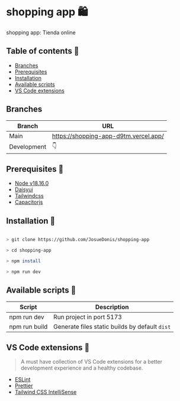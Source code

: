 # shopping app 🛍️

shopping app: Tienda online

## Table of contents  📌

- [Branches](#branches-)
- [Prerequisites](#prerequisites-)
- [Installation](#installation-)
- [Available scripts](#available-scripts-)
- [VS Code extensions](#vs-code-extensions-)

## Branches
|Branch|URL  |
|--|--|
| Main | https://shopping-app-d9tm.vercel.app/ |
| Development| 👇  |

## Prerequisites 🌱

 - [Node v18.16.0](https://nodejs.org/en/) 
 - [Daisyui](https://daisyui.com/)
 - [Tailwindcss](https://tailwindcss.com/docs/installation)
 - [Capacitorjs](https://capacitorjs.com/docs/getting-started)

##  Installation 🤖

```bash

> git clone https://github.com/JosueDonis/shopping-app

> cd shopping-app

> npm install

> npm run dev

```
  
##  Available scripts 🐍
|Script|Description  |
|--|--|
| npm run dev | Run project in port 5173 |
| npm run build| Generate files static builds by default `dist` |


##  VS Code extensions 🧩

> A must have collection of VS Code extensions for a better development experience and a healthy codebase.

- [ESLint](https://marketplace.visualstudio.com/items?itemName=dbaeumer.vscode-eslint)
- [Prettier](https://marketplace.visualstudio.com/items?itemName=esbenp.prettier-vscode)
- [Tailwind CSS IntelliSense](https://marketplace.visualstudio.com/items?itemName=bradlc.vscode-tailwindcss)
